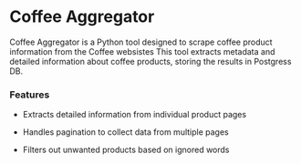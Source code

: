 # Coffee Aggregator
Coffee Aggregator is a Python tool designed to scrape coffee product information from the Coffee websistes
This tool extracts metadata and detailed information about coffee products, storing the results in Postgress DB.

### Features

- Extracts detailed information from individual product pages

- Handles pagination to collect data from multiple pages

- Filters out unwanted products based on ignored words
